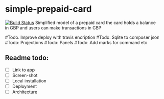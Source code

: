 # simple-prepaid-card
[![Build Status](https://travis-ci.org/lzakrzewski/simple-prepaid-card.svg?branch=master)](https://travis-ci.org/lzakrzewski/simple-prepaid-card)
Simplified model of a prepaid card the card holds a balance in GBP and users can make transactions in GBP

#Todo. Improve deploy with travis encription
#Todo: Sqlite to composer json
#Todo: Projections
#Todo: Panels
#Todo: Add marks for command etc

## Readme todo:
- [ ] Link to app
- [ ] Screen-shot
- [ ] Local installation
- [ ] Deployment
- [ ] Architecture